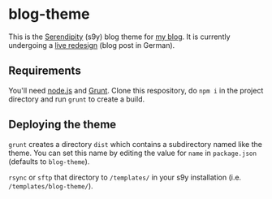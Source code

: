 # blog-theme

This is the [Serendipity](http://s9y.org) (s9y) blog theme for [my blog](http://yellowled.de). It is currently undergoing a [live redesign](http://yellowled.de/archiv/69/LR16-Die-Spielregeln.html) (blog post in German).

## Requirements

You'll need [node.js](http://nodejs.org) and [Grunt](http://gruntjs.com). Clone this respository, do `npm i` in the project directory and run `grunt` to create a build.

## Deploying the theme

`grunt` creates a directory `dist` which contains a subdirectory named like the theme. You can set this name by editing the value for `name` in `package.json` (defaults to `blog-theme`).

`rsync` or `sftp` that directory to `/templates/` in your s9y installation (i.e. `/templates/blog-theme/`).
